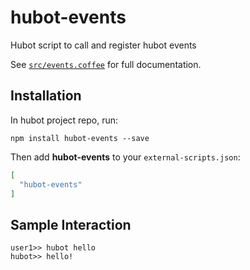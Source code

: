 # hubot-events

Hubot script to call and register hubot events

See [`src/events.coffee`](src/events.coffee) for full documentation.

## Installation

In hubot project repo, run:

`npm install hubot-events --save`

Then add **hubot-events** to your `external-scripts.json`:

```json
[
  "hubot-events"
]
```

## Sample Interaction

```
user1>> hubot hello
hubot>> hello!
```
